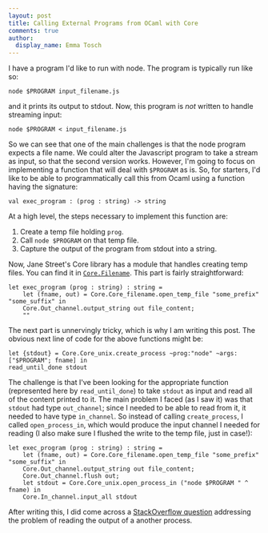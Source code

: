 ```yaml
---
layout: post
title: Calling External Programs from OCaml with Core
comments: true
author:
  display_name: Emma Tosch
---
```


I have a program I'd like to run with node. The program is typically run like so:

`node $PROGRAM input_filename.js`

and it prints its output to stdout. Now, this program is *not* written to handle streaming input:

`node $PROGRAM < input_filename.js`

So we can see that one of the main challenges is that the node program expects a file name. We could alter the Javascript program to take a stream as input, so that the second version works. However, I'm going to focus on implementing a function that will deal with `$PROGRAM` as is. So, for starters, I'd like to be able to programmatically call this from Ocaml using a function having the signature:

`val exec_program : (prog : string) -> string`

<!--summary-->

At a high level, the steps necessary to implement this function are:

1. Create a temp file holding `prog`.
2. Call `node $PROGRAM` on that temp file.
3. Capture the output of the program from stdout into a string.

Now, Jane Street's Core library has a module that handles creating temp files. You can find it in [`Core.Filename`](https://ocaml.janestreet.com/ocaml-core/109.07.00/doc/core/Filename.html). This part is fairly straightforward:

    let exec_program (prog : string) : string =
        let (fname, out) = Core.Core_filename.open_temp_file "some_prefix" "some_suffix" in
        Core.Out_channel.output_string out file_content;
        ""

The next part is unnervingly tricky, which is why I am writing this post. The obvious next line of code for the above functions might be:

    let {stdout} = Core.Core_unix.create_process ~prog:"node" ~args:["$PROGRAM"; fname] in
    read_until_done stdout

The challenge is that I've been looking for the appropriate function (represented here by `read_until_done`) to take `stdout` as input and read all of the content printed to it. The main problem I faced (as I saw it) was that `stdout` had type `out_channel`; since I needed to be able to read from it, it needed to have type `in_channel`. So instead of calling `create_process`, I called `open_process_in`, which would produce the input channel I needed for reading (I also make sure I flushed the write to the temp file, just in case!):

    let exec_program (prog : string) : string =
        let (fname, out) = Core.Core_filename.open_temp_file "some_prefix" "some_suffix" in
        Core.Out_channel.output_string out file_content;
        Core.Out_channel.flush out;
        let stdout = Core.Core_unix.open_process_in ("node $PROGRAM " ^ fname) in
        Core.In_channel.input_all stdout


After writing this, I did come across a [StackOverflow question](http://stackoverflow.com/questions/29503960/in-ocaml-how-to-get-stdout-string-from-subprocess) addressing the problem of reading the output of a another process. 
	
